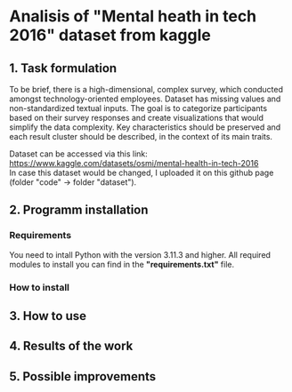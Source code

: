 # Analisis of "Mental heath in tech 2016" dataset from kaggle

## 1. Task formulation
To be brief, there is a high-dimensional, complex survey, which conducted amongst technology-oriented employees. Dataset has missing values and non-standardized textual inputs. The goal is to categorize participants based on their survey responses and create visualizations that would simplify the data complexity. Key characteristics should be preserved and each result cluster should be described, in the context of its main traits.

Dataset can be accessed via this link: https://www.kaggle.com/datasets/osmi/mental-health-in-tech-2016  
In case this dataset would be changed, I uploaded it on this github page (folder "code" -> folder "dataset").  
## 2. Programm installation

### Requirements 
You need to intall Python with the version 3.11.3 and higher. All required modules to install you can find in the **"requirements.txt"** file.

### How to install

## 3. How to use

## 4. Results of the work

## 5. Possible improvements

